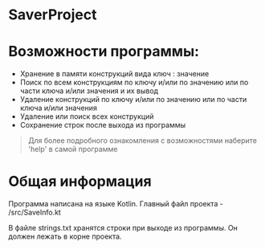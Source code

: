 # SaverProject

 Возможности программы:
 ======================
 
* Хранение в памяти конструкций вида ключ : значение
* Поиск по всем конструкциям по ключу и/или по значению или по части ключа и/или значения и их вывод
* Удаление конструкций по ключу и/или по значению или по части ключа и/или значения
* Удаление или поиск всех конструкций 
* Сохранение строк после выхода из программы

 > Для более подробного ознакомления с возможностями наберите 'help' в самой программе

Общая информация
================

Программа написана на языке Kotlin. Главный файл проекта - /src/SaveInfo.kt

В файле strings.txt хранятся строки при выходе из программы. Он должен лежать в корне проекта.
